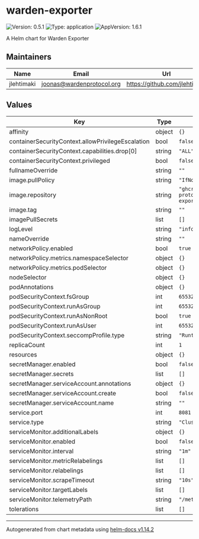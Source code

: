 # warden-exporter

![Version: 0.5.1](https://img.shields.io/badge/Version-0.5.1-informational?style=flat-square) ![Type: application](https://img.shields.io/badge/Type-application-informational?style=flat-square) ![AppVersion: 1.6.1](https://img.shields.io/badge/AppVersion-1.6.1-informational?style=flat-square)

A Helm chart for Warden Exporter

## Maintainers

| Name | Email | Url |
| ---- | ------ | --- |
| jlehtimaki | <joonas@wardenprotocol.org> | <https://github.com/jlehtimaki> |

## Values

| Key | Type | Default | Description |
|-----|------|---------|-------------|
| affinity | object | `{}` |  |
| containerSecurityContext.allowPrivilegeEscalation | bool | `false` |  |
| containerSecurityContext.capabilities.drop[0] | string | `"ALL"` |  |
| containerSecurityContext.privileged | bool | `false` |  |
| fullnameOverride | string | `""` |  |
| image.pullPolicy | string | `"IfNotPresent"` |  |
| image.repository | string | `"ghcr.io/warden-protocol/warden-exporter"` |  |
| image.tag | string | `""` |  |
| imagePullSecrets | list | `[]` |  |
| logLevel | string | `"info"` |  |
| nameOverride | string | `""` |  |
| networkPolicy.enabled | bool | `true` |  |
| networkPolicy.metrics.namespaceSelector | object | `{}` |  |
| networkPolicy.metrics.podSelector | object | `{}` |  |
| nodeSelector | object | `{}` |  |
| podAnnotations | object | `{}` |  |
| podSecurityContext.fsGroup | int | `65532` |  |
| podSecurityContext.runAsGroup | int | `65532` |  |
| podSecurityContext.runAsNonRoot | bool | `true` |  |
| podSecurityContext.runAsUser | int | `65532` |  |
| podSecurityContext.seccompProfile.type | string | `"RuntimeDefault"` |  |
| replicaCount | int | `1` |  |
| resources | object | `{}` |  |
| secretManager.enabled | bool | `false` |  |
| secretManager.secrets | list | `[]` |  |
| secretManager.serviceAccount.annotations | object | `{}` |  |
| secretManager.serviceAccount.create | bool | `false` |  |
| secretManager.serviceAccount.name | string | `""` |  |
| service.port | int | `8081` |  |
| service.type | string | `"ClusterIP"` |  |
| serviceMonitor.additionalLabels | object | `{}` |  |
| serviceMonitor.enabled | bool | `false` |  |
| serviceMonitor.interval | string | `"1m"` |  |
| serviceMonitor.metricRelabelings | list | `[]` |  |
| serviceMonitor.relabelings | list | `[]` |  |
| serviceMonitor.scrapeTimeout | string | `"10s"` |  |
| serviceMonitor.targetLabels | list | `[]` |  |
| serviceMonitor.telemetryPath | string | `"/metrics"` |  |
| tolerations | list | `[]` |  |

----------------------------------------------
Autogenerated from chart metadata using [helm-docs v1.14.2](https://github.com/norwoodj/helm-docs/releases/v1.14.2)
